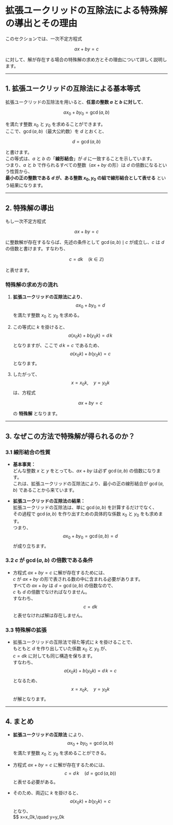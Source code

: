 # 拡張ユークリッドの互除法による特殊解の導出とその理由

このセクションでは、一次不定方程式

$$
ax+by=c
$$

に対して、解が存在する場合の特殊解の求め方とその理由について詳しく説明します。

---

## 1. 拡張ユークリッドの互除法による基本等式

拡張ユークリッドの互除法を用いると、**任意の整数 $a$ と $b$ に対して**、

$$
ax_0+by_0=\gcd(a,b)
$$

を満たす整数 $x_0$ と $y_0$ を求めることができます。  
ここで、$\gcd(a,b)$（最大公約数）を $d$ とおくと、

$$
d = \gcd(a,b)
$$

と書けます。  
この等式は、$a$ と $b$ の「**線形結合**」が $d$ に一致することを示しています。  
つまり、$a$ と $b$ で作られるすべての整数（$ax+by$ の形）は $d$ の倍数になるという性質から、  
**最小の正の整数である $d$ が、ある整数 $x_0, y_0$ の組で線形結合として表せる** という結果になります。

---

## 2. 特殊解の導出

もし一次不定方程式

$$
ax+by=c
$$

に整数解が存在するならば、先述の条件として $\gcd(a,b) \mid c$ が成立し、$c$ は $d$ の倍数と書けます。すなわち、

$$
c = dk \quad (k \in \mathbb{Z})
$$

と表せます。

### 特殊解の求め方の流れ

1. **拡張ユークリッドの互除法により**、  
   $$ 
   ax_0+by_0=d 
   $$
   を満たす整数 $x_0$ と $y_0$ を求める。

2. この等式に $k$ を掛けると、
   $$
   a(x_0k)+b(y_0k)=d\,k
   $$
   となりますが、ここで $d\,k=c$ であるため、
   $$
   a(x_0k)+b(y_0k)=c
   $$
   となります。

3. したがって、
   $$
   x=x_0k,\quad y=y_0k
   $$
   は、方程式

   $$
   ax+by=c
   $$

   の **特殊解** となります。

---

## 3. なぜこの方法で特殊解が得られるのか？

### 3.1 線形結合の性質

- **基本事実：**  
  どんな整数 $x$ と $y$ をとっても、$ax+by$ は必ず $\gcd(a,b)$ の倍数になります。  
  これは、拡張ユークリッドの互除法により、最小の正の線形結合が $\gcd(a,b)$ であることから来ています。

- **拡張ユークリッドの互除法の結果：**  
  拡張ユークリッドの互除法は、単に $\gcd(a,b)$ を計算するだけでなく、  
  その過程で $\gcd(a,b)$ を作り出すための具体的な係数 $x_0$ と $y_0$ をも求めます。  
  つまり、  
  $$
  ax_0+by_0=\gcd(a,b)=d
  $$
  が成り立ちます。

### 3.2 $c$ が $\gcd(a,b)$ の倍数である条件

- 方程式 $ax+by=c$ に解が存在するためには、  
  $c$ が $ax+by$ の形で表される数の中に含まれる必要があります。  
  すべての $ax+by$ は $d=\gcd(a,b)$ の倍数なので、  
  $c$ も $d$ の倍数でなければなりません。  
  すなわち、
  $$
  c = dk
  $$
  と表せなければ解は存在しません。

### 3.3 特殊解の拡張

- 拡張ユークリッドの互除法で得た等式に $k$ を掛けることで、  
  もともと $d$ を作り出していた係数 $x_0$ と $y_0$ が、  
  $c = dk$ に対しても同じ構造を保ちます。  
  すなわち、  
  $$
  a(x_0k)+b(y_0k)=d\,k=c
  $$
  となるため、  
  $$
  x=x_0k,\quad y=y_0k
  $$
  が解となります。

---

## 4. まとめ

- **拡張ユークリッドの互除法** により、  
  $$
  ax_0+by_0=\gcd(a,b)
  $$
  を満たす整数 $x_0$ と $y_0$ を求めることができる。

- 方程式 $ax+by=c$ に解が存在するためには、  
  $$
  c = d\,k \quad (d=\gcd(a,b))
  $$
  と表せる必要がある。

- そのため、両辺に $k$ を掛けると、
  $$
  a(x_0k)+b(y_0k)=c
  $$
  となり、  
  $$
  x=x_0k,\quad y=y_0k
 
